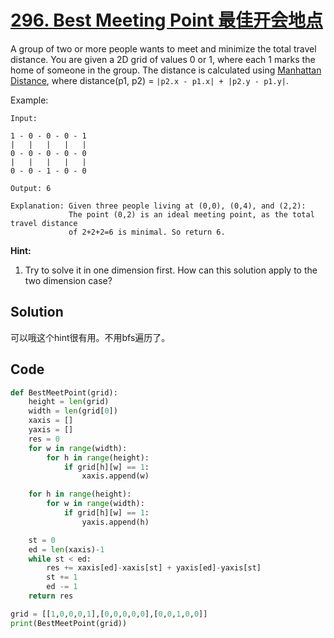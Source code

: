 # [296. Best Meeting Point 最佳开会地点](https://www.cnblogs.com/grandyang/p/5291058.html)

A group of two or more people wants to meet and minimize the total travel distance. You are given a 2D grid of values 0 or 1, where each 1 marks the home of someone in the group. The distance is calculated using [Manhattan Distance](http://en.wikipedia.org/wiki/Taxicab_geometry), where distance(p1, p2) = `|p2.x - p1.x| + |p2.y - p1.y|`.

Example:

```
Input: 

1 - 0 - 0 - 0 - 1
|   |   |   |   |
0 - 0 - 0 - 0 - 0
|   |   |   |   |
0 - 0 - 1 - 0 - 0

Output: 6 

Explanation: Given three people living at (0,0), (0,4), and (2,2):
             The point (0,2) is an ideal meeting point, as the total travel distance 
             of 2+2+2=6 is minimal. So return 6.
```

**Hint:**

1. Try to solve it in one dimension first. How can this solution apply to the two dimension case?



## Solution

可以哦这个hint很有用。不用bfs遍历了。



## Code

```python
def BestMeetPoint(grid):
    height = len(grid)
    width = len(grid[0])
    xaxis = []
    yaxis = []
    res = 0
    for w in range(width):
        for h in range(height):
            if grid[h][w] == 1:
                xaxis.append(w)

    for h in range(height):
        for w in range(width):
            if grid[h][w] == 1:
                yaxis.append(h)

    st = 0
    ed = len(xaxis)-1
    while st < ed:
        res += xaxis[ed]-xaxis[st] + yaxis[ed]-yaxis[st]
        st += 1
        ed -= 1
    return res

grid = [[1,0,0,0,1],[0,0,0,0,0],[0,0,1,0,0]]
print(BestMeetPoint(grid))
```

